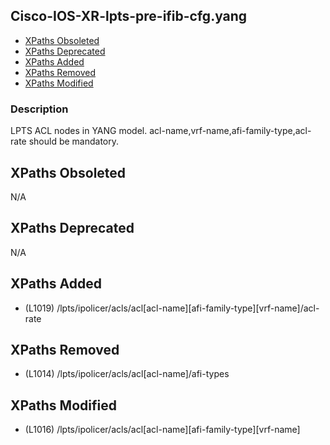 ## Cisco-IOS-XR-lpts-pre-ifib-cfg.yang

- [XPaths Obsoleted](#xpaths-obsoleted)
- [XPaths Deprecated](#xpaths-deprecated)
- [XPaths Added](#xpaths-added)
- [XPaths Removed](#xpaths-removed)
- [XPaths Modified](#xpaths-modified)

### Description

LPTS ACL nodes in YANG model. acl-name,vrf-name,afi-family-type,acl-rate should be mandatory.

## XPaths Obsoleted

N/A

## XPaths Deprecated

N/A

## XPaths Added

- (L1019)	/lpts/ipolicer/acls/acl[acl-name][afi-family-type][vrf-name]/acl-rate

## XPaths Removed

- (L1014)	/lpts/ipolicer/acls/acl[acl-name]/afi-types

## XPaths Modified

- (L1016)	/lpts/ipolicer/acls/acl[acl-name][afi-family-type][vrf-name]

